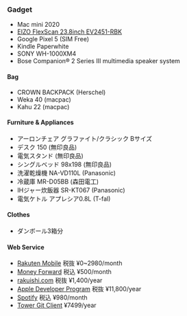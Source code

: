 ### Gadget

* Mac mini 2020
* [EIZO FlexScan 23.8inch EV2451-RBK](http://www.amazon.co.jp/exec/obidos/ASIN/B01MFAJEZU/rakuishi-22/ref=nosim/)
* Google Pixel 5 (SIM Free)
* Kindle Paperwhite
* SONY WH-1000XM4
* Bose Companion® 2 Series III multimedia speaker system

#### Bag

* CROWN BACKPACK (Herschel)
* Weka 40 (macpac)
* Kahu 22 (macpac)

#### Furniture & Appliances

* アーロンチェア グラファイト/クラシック Bサイズ
* デスク 150 (無印良品)
* 電気スタンド (無印良品)
* シングルベッド 98x198 (無印良品)
* 洗濯乾燥機 NA-VD110L (Panasonic)
* 冷蔵庫 MR-D05BB (森田電工)
* IHジャー炊飯器 SR-KT067 (Panasonic)
* 電気ケトル アプレシア0.8L (T-fal)

#### Clothes

* ダンボール3箱分

#### Web Service

* [Rakuten Mobile](https://network.mobile.rakuten.co.jp/) 税抜 ¥0~2980/month
* [Money Forward](https://moneyforward.com/) 税込 ¥500/month
* [rakuishi.com](https://domains.google/) 税抜 ¥1,400/year
* [Apple Developer Program](https://developer.apple.com/jp/) 税抜 ¥11,800/year
* [Spotify](https://www.spotify.com/) 税込 ¥980/month
* [Tower Git Client](https://www.git-tower.com/mac) ¥7499/year
